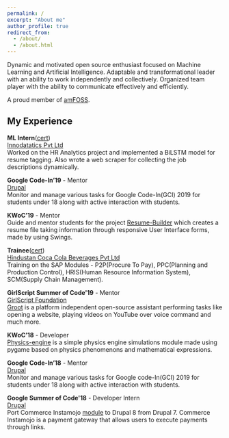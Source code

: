 ```yaml
---
permalink: /
excerpt: "About me"
author_profile: true
redirect_from: 
  - /about/
  - /about.html
---
```


Dynamic and motivated open source enthusiast focused on Machine Learning and Artificial Intelligence. Adaptable and transformational leader with an ability to work independently and collectively. Organized team player with the ability to communicate effectively and efficiently.

A proud member of [amFOSS](https://amfoss.in/).

My Experience
-------------

**ML Intern**([cert](https://drive.google.com/file/d/1ieckHTVRVkqSLahTBLfSvVMsfSnBULxC/view?usp=sharing))  
[Innodatatics Pvt Ltd](https://innodatatics.com/)  
Worked on the HR Analytics project and implemented a BiLSTM model for resume
tagging. Also wrote a web scraper for collecting the job descriptions dynamically.

**Google Code-In’19** - Mentor  
[Drupal](https://www.drupal.org)  
Monitor and manage various tasks for Google Code-In(GCI) 2019 for students under 18
along with active interaction with students.

**KWoC’19** - Mentor  
Guide and mentor students for the project [Resume-Builder](https://github.com/BhanuPrakashNani/Resume-Builder-Java) which creates a resume file taking information through responsive User Interface forms, made by using
Swings.

**Trainee**([cert](https://drive.google.com/file/d/1jAvA5zzc5fB2OSaCIfqZIzI9vrzFVn9o/view?usp=sharing))  
[Hindustan Coca Cola Beverages Pvt Ltd](https://www.coca-colacompany.com/)  
Training on the SAP Modules - P2P(Procure To Pay), PPC(Planning and Production
Control), HRIS(Human Resource Information System), SCM(Supply Chain Management).

**GirlScript Summer of Code'19** - Mentor  
[GirlScript Foundation](https://www.girlscript.tech/home)  
[Groot](https://github.com/omi10859/groot) is a platform independent open-source assistant performing tasks like opening a
website, playing videos on YouTube over voice command and much more.

**KWoC’18** - Developer  
[Physics-engine](https://github.com/MUKESHSIHAG/physics-simulation) is a simple physics engine simulations module made using pygame based
on physics phenomenons and mathematical expressions.

**Google Code-In’18** - Mentor  
[Drupal](https://www.drupal.org)  
Monitor and manage various tasks for Google code-In(GCI) 2019 for students under 18
along with active interaction with students.

**Google Summer of Code'18** - Developer Intern  
[Drupal](https://www.drupal.org)  
Port Commerce Instamojo [module](https://github.com/BhanuPrakashNani/Commerce-Instamojo) to Drupal 8 from Drupal 7. Commerce Instamojo is a
payment gateway that allows users to execute payments through links.

